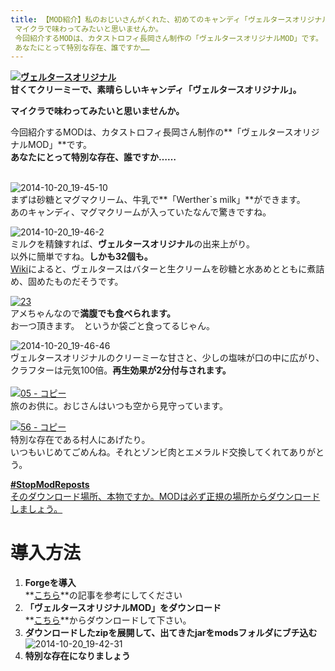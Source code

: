 ```yaml
---
title: 【MOD紹介】私のおじいさんがくれた、初めてのキャンディ「ヴェルタースオリジナルMOD」
 マイクラで味わってみたいと思いませんか。
 今回紹介するMODは、カタストロフィ長岡さん制作の「ヴェルタースオリジナルMOD」です。
 あなたにとって特別な存在、誰ですか……
---
```


**[![ヴェルタースオリジナル](https://cdn-ak.f.st-hatena.com/images/fotolife/s/sasigume/20210208/20210208153452.png)](#a/7/a7728429.png "ヴェルタースオリジナル")  
甘くてクリーミーで、素晴らしいキャンディ「ヴェルタースオリジナル」。**

**マイクラで味わってみたいと思いませんか。** 

今回紹介するMODは、カタストロフィ長岡さん制作の**「ヴェルタースオリジナルMOD」**です。  
**あなたにとって特別な存在、誰ですか……** 

   
![2014-10-20_19-45-10](https://cdn-ak.f.st-hatena.com/images/fotolife/s/sasigume/20210208/20210208174725.jpg)  
まずは砂糖とマグマクリーム、牛乳で**「Werther\`s milk」**ができます。  
あのキャンディ、マグマクリームが入っていたなんで驚きですね。

![2014-10-20_19-46-2](https://cdn-ak.f.st-hatena.com/images/fotolife/s/sasigume/20210208/20210208153652.jpg)  
ミルクを精錬すれば、**ヴェルタースオリジナル**の出来上がり。  
以外に簡単ですね。**しかも32個も。**  
[Wiki](http://ja.wikipedia.org/wiki/%E3%83%B4%E3%82%A7%E3%83%AB%E3%82%BF%E3%83%BC%E3%82%B9_%E3%82%AA%E3%83%AA%E3%82%B8%E3%83%8A%E3%83%AB)によると、ヴェルタースはバターと生クリームを砂糖と水あめとともに煮詰め、固めたものだそうです。

[![23](https://cdn-ak.f.st-hatena.com/images/fotolife/s/sasigume/20210208/20210208151120.png)](#9/1/914650c3.png "23")  
アメちゃんなので**満腹でも食べられます。**  
お一つ頂きます。　というか袋ごと食ってるじゃん。

![2014-10-20_19-46-46](https://cdn-ak.f.st-hatena.com/images/fotolife/s/sasigume/20210208/20210208153640.jpg)  
ヴェルタースオリジナルのクリーミーな甘さと、少しの塩味が口の中に広がり、  
クラフターは元気100倍。**再生効果が2分付与されます。**  
   
[![05 - コピー](https://cdn-ak.f.st-hatena.com/images/fotolife/s/sasigume/20210208/20210208144249.png)](#7/6/7687215a.png "05 - コピー")  
旅のお供に。おじさんはいつも空から見守っています。

[![56 - コピー](https://cdn-ak.f.st-hatena.com/images/fotolife/s/sasigume/20210208/20210208162954.png)](#d/f/dfddd2d9.png "56 - コピー")  
特別な存在である村人にあげたり。  
いつもいじめてごめんね。それとゾンビ肉とエメラルド交換してくれてありがとう。

[**#StopModReposts**  
そのダウンロード場所、本物ですか。MODは必ず正規の場所からダウンロードしましょう。](https://www.napoan.com/stop-mod-reposts/)

# 導入方法

1.  **Forgeを導入**  
    **[こちら](/new-way-to-install-mod/)**の記事を参考にしてください
2.  **「ヴェルタースオリジナルMOD」をダウンロード**  
    **[こちら](http://forum.minecraftuser.jp/viewtopic.php?f=13&t=1758&start=540#p199539)**からダウンロードして下さい。
3.  **ダウンロードしたzipを展開して、出てきたjarをmodsフォルダにブチ込む** ![2014-10-20_19-42-31](https://cdn-ak.f.st-hatena.com/images/fotolife/s/sasigume/20210208/20210208175849.jpg)
4.  **特別な存在になりましょう**
